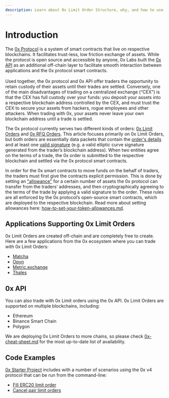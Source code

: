 ```yaml
---
description: Learn about 0x Limit Order Structure, why, and how to use it
---
```


# Introduction

The [0x Protocol](broken-reference) is a system of smart contracts that live on respective blockchains. It facilitates trust-less, low friction exchange of assets. While the protocol is open source and accessible by anyone, 0x Labs built the [0x API](../../introduction/introduction-to-0x.md#0x-api) as an additional off-chain layer to facilitate smooth interaction between applications and the 0x protocol smart contracts.\
\
Used together, the 0x protocol and 0x API offer traders the opportunity to retain custody of their assets until their trades are settled. Conversely, one of the main disadvantages of trading on a centralized exchange (“CEX”) is that the CEX has full custody over your funds: you deposit your assets into a respective blockchain address controlled by the CEX, and must trust the CEX to secure your assets from hackers, rogue employees and other attackers. When trading with 0x, your assets never leave your own blockchain address until a trade is settled.

The 0x protocol currently serves two different kinds of orders: [0x Limit Orders](https://protocol.0x.org/en/latest/basics/orders.html#limit-orders) and [0x RFQ Orders](https://protocol.0x.org/en/latest/basics/orders.html#rfq-orders). This article focuses primarily on 0x Limit Orders, but both orders are essentially data packets that contain the [order's details](https://docs.0x.org/advanced-traders/guides/create-a-limit-order) and at least one [valid signature](https://protocol.0x.org/en/latest/basics/orders.html?highlight=signature#how-to-sign) (e.g. a valid elliptic curve signature generated from the trader’s blockchain address). When two entities agree on the terms of a trade, the 0x order is submitted to the respective blockchain and settled via the 0x protocol smart contracts.

In order for the 0x smart contracts to move funds on the behalf of traders, the traders must first give the contracts explicit permission. This is done by setting an ["allowance"](https://tokenallowance.io/) for a certain number of assets the 0x protocol can transfer from the traders’ addresses, and then cryptographically agreeing to the terms of the trade by applying a valid signature to the order. These rules are all enforced by the 0x protocol’s open-source smart contracts, which are deployed to the respective blockchain. Read more about setting allowances here: [how-to-set-your-token-allowances.md](../../0x-swap-api/advanced-topics/how-to-set-your-token-allowances.md "mention").

## Applications Supporting 0x Limit Orders

0x Limit Orders are created off-chain and are completely free to create. Here are a few applications from the 0x ecosystem where you can trade with 0x Limit Orders:

* [Matcha](https://matcha.xyz/)
* [Opyn](https://v2.opyn.co/#/)
* [Metric.exchange](https://metric.exchange/)
* [Thales](https://thalesmarket.io/)

## 0x API

You can also trade with 0x Limit orders using the 0x API. 0x Limit Orders are supported on multiple blockchains, including:

* Ethereum
* Binance Smart Chain
* Polygon

We are deploying 0x Limit Orders to more chains, so please check [0x-cheat-sheet.md](../../introduction/0x-cheat-sheet.md "mention") for the most up-to-date list of availability.

## Code Examples

[0x Starter Project](https://github.com/0xProject/0x-starter-project) includes with a number of scenarios using the 0x v4 protocol that can be run from the command-line:

* [Fill ERC20 limit order](https://github.com/0xProject/0x-starter-project/blob/master/src/scenarios/fill\_erc20\_limit\_order.ts)
* [Cancel pair limit orders](https://github.com/0xProject/0x-starter-project/blob/master/src/scenarios/cancel\_pair\_limit\_orders.ts)
